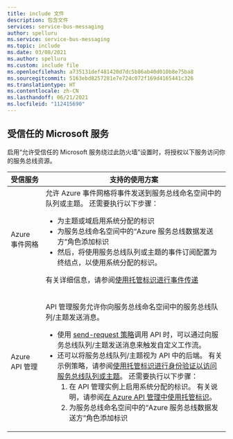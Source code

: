 ```yaml
---
title: include 文件
description: 包含文件
services: service-bus-messaging
author: spelluru
ms.service: service-bus-messaging
ms.topic: include
ms.date: 03/08/2021
ms.author: spelluru
ms.custom: include file
ms.openlocfilehash: a735131def481420d7dc5b86ab40d010b8e75ba8
ms.sourcegitcommit: 5163ebd8257281e7e724c072f169d4165441c326
ms.translationtype: HT
ms.contentlocale: zh-CN
ms.lasthandoff: 06/21/2021
ms.locfileid: "112415690"
---
```

## <a name="trusted-microsoft-services"></a>受信任的 Microsoft 服务
启用“允许受信任的 Microsoft 服务绕过此防火墙”设置时，将授权以下服务访问你的服务总线资源。

| 受信服务 | 支持的使用方案 | 
| --------------- | ------------------------- | 
| Azure 事件网格 | 允许 Azure 事件网格将事件发送到服务总线命名空间中的队列或主题。 还需要执行以下步骤： <ul><li>为主题或域启用系统分配的标识</li><li>为服务总线命名空间中的“Azure 服务总线数据发送方”角色添加标识</li><li>然后，将使用服务总线队列或主题的事件订阅配置为终结点，以使用系统分配的标识。</li></ul> <p>有关详细信息，请参阅[使用托管标识进行事件传递](../../event-grid/managed-service-identity.md)</p>|
| Azure API 管理 | <p>API 管理服务允许你向服务总线命名空间中的服务总线队列/主题发送消息。</p><ul><li>使用 [send-request 策略](../../api-management/api-management-sample-send-request.md)调用 API 时，可以通过向服务总线队列/主题发送消息来触发自定义工作流。</li><li>还可以将服务总线队列/主题视为 API 中的后端。 有关示例策略，请参阅[使用托管标识进行身份验证以访问服务总线队列或主题](https://github.com/Azure/api-management-policy-snippets/blob/master/examples/Authenticate%20using%20Managed%20Identity%20to%20access%20Service%20Bus.xml)。 还需要执行以下步骤：<ol><li>在 API 管理实例上启用系统分配的标识。 有关说明，请参阅[在 Azure API 管理中使用托管标识](../../api-management/api-management-howto-use-managed-service-identity.md)。</li><li>为服务总线命名空间中的“Azure 服务总线数据发送方”角色添加标识</li></ol></li></ul> | 